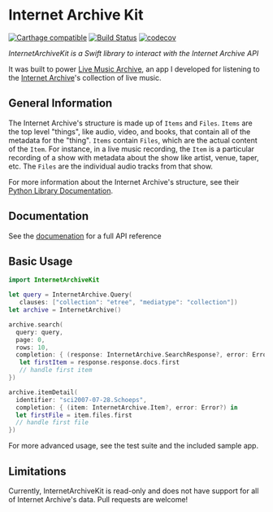 # Internet Archive Kit

[![Carthage compatible](https://img.shields.io/badge/Carthage-compatible-4BC51D.svg?style=flat)](https://github.com/Carthage/Carthage)
[![Build Status](https://travis-ci.com/jbuckner/internetarchivekit.svg?branch=master)](https://travis-ci.com/jbuckner/internetarchivekit)
[![codecov](https://codecov.io/gh/jbuckner/internetarchivekit/branch/master/graph/badge.svg)](https://codecov.io/gh/jbuckner/internetarchivekit)

_InternetArchiveKit is a Swift library to interact with the Internet Archive API_

It was built to power [Live Music Archive](https://livemusicarchive.app), an app I developed for listening to the [Internet Archive](https://archive.org)'s collection of live music.

## General Information

The Internet Archive's structure is made up of `Items` and `Files`. `Items` are the top level "things", like audio, video, and books, that contain all of the metadata for the "thing". `Items` contain `Files`, which are the actual content of the `Item`. For instance, in a live music recording, the `Item` is a particular recording of a show with metadata about the show like artist, venue, taper, etc. The `Files` are the individual audio tracks from that show.

For more information about the Internet Archive's structure, see their [Python Library Documentation](https://archive.org/services/docs/api/index.html).

## Documentation

See the [documenation](https://jbuckner.github.io/internetarchivekit/) for a full API reference

## Basic Usage

```swift
import InternetArchiveKit

let query = InternetArchive.Query(
   clauses: ["collection": "etree", "mediatype": "collection"])
let archive = InternetArchive()

archive.search(
  query: query,
  page: 0,
  rows: 10,
  completion: { (response: InternetArchive.SearchResponse?, error: Error?) in
   let firstItem = response.response.docs.first
   // handle first item
})

archive.itemDetail(
  identifier: "sci2007-07-28.Schoeps",
  completion: { (item: InternetArchive.Item?, error: Error?) in
  let firstFile = item.files.first
  // handle first file
})
```

For more advanced usage, see the test suite and the included sample app.

## Limitations

Currently, InternetArchiveKit is read-only and does not have support for all of Internet Archive's data. Pull requests are welcome!
